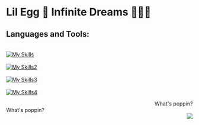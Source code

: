 # Lil Egg 🥚 Infinite Dreams 🌌💫✨

## Languages and Tools:
<div>
<div align="left">

<br>[![My Skills](https://skillicons.dev/icons?i=ableton,ae,au,aws,css,docker)](https://skillicons.dev)</br>
<br>[![My Skills2](https://skillicons.dev/icons?i=flask,git,heroku,html,ai,js)](https://skillicons.dev)</br>
<br>[![My Skills3](https://skillicons.dev/icons?i=ps,postgres,py,react,redux,sqlite)](https://skillicons.dev)</br>
<br>[![My Skills4](https://skillicons.dev/icons?i=express,nodejs,vscode,nginx,svg,mysql)](https://skillicons.dev)</br>

</div>
<div align="right">What's poppin?</div>
</div>
<div>
<div align="left">What's poppin?</div>
<img src=https://user-images.githubusercontent.com/105745865/196010368-ead7fb34-8bcf-4589-9776-57e02d3925c9.gif align="right">
</div>
<!-- ![githubgif](https://user-images.githubusercontent.com/105745865/196010368-ead7fb34-8bcf-4589-9776-57e02d3925c9.gif) -->


